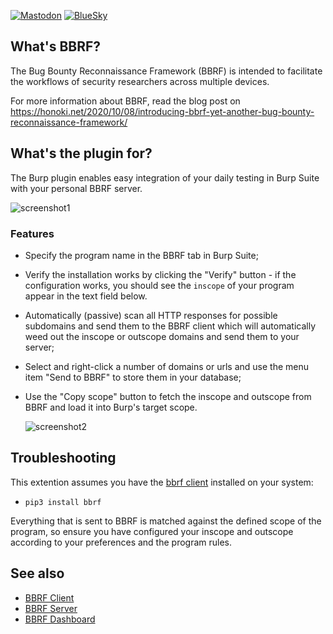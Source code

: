 [![Mastodon](https://img.shields.io/mastodon/follow/110779442452085429?domain=https%3A%2F%2Finfosec.exchange&style=flat-square&logo=mastodon&logoColor=fff)](https://infosec.exchange/@honoki)
[![BlueSky](https://img.shields.io/badge/@honoki.net-0285FA?logo=bluesky&logoColor=fff&style=flat-square)](https://bsky.app/profile/honoki.net)

## What's BBRF?

The Bug Bounty Reconnaissance Framework (BBRF) is intended to facilitate the workflows of security researchers across multiple devices.
  
For more information about BBRF, read the blog post on https://honoki.net/2020/10/08/introducing-bbrf-yet-another-bug-bounty-reconnaissance-framework/

## What's the plugin for?

The Burp plugin enables easy integration of your daily testing in Burp Suite with your personal BBRF server.

![screenshot1](docs/burp-bbrf-screenshot-1.png)

### Features

* Specify the program name in the BBRF tab in Burp Suite;
* Verify the installation works by clicking the "Verify" button - if the configuration works, you should see the `inscope` of your program appear in the text field below.
* Automatically (passive) scan all HTTP responses for possible subdomains and send them to the BBRF client which will automatically weed out the inscope or outscope domains and send them to your server;
* Select and right-click a number of domains or urls and use the menu item "Send to BBRF" to store them in your database;
* Use the "Copy scope" button to fetch the inscope and outscope from BBRF and load it into Burp's target scope.

    ![screenshot2](docs/burp-bbrf-screenshot-2.png)


## Troubleshooting

This extention assumes you have the [bbrf client](https://github.com/honoki/bbrf-client) installed on your system:

* `pip3 install bbrf`

Everything that is sent to BBRF is matched against the defined scope of the program, so ensure you have configured your inscope and outscope according to your preferences and the program rules.

## See also

* [BBRF Client](https://github.com/honoki/bbrf-client)
* [BBRF Server](https://github.com/honoki/bbrf-server)
* [BBRF Dashboard](https://github.com/honoki/bbrf-dashboard)